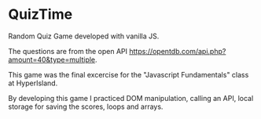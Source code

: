 # QuizTime

Random Quiz Game developed with vanilla JS. 

The questions are from the open API https://opentdb.com/api.php?amount=40&type=multiple.

This game was the final excercise for the "Javascript Fundamentals" class at HyperIsland. 

By developing this game I practiced DOM manipulation, calling an API, local storage for saving the scores, loops and arrays. 


